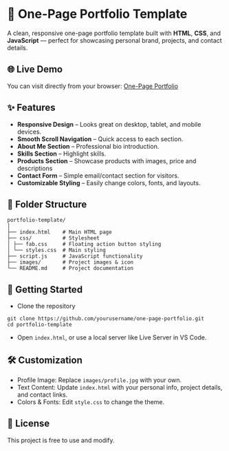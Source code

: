 # 👤 One-Page Portfolio Template
A clean, responsive one-page portfolio template built with **HTML**, **CSS**, and **JavaScript** — perfect for showcasing personal brand, projects, and contact details.


## 🌐 Live Demo
You can visit directly from your browser:
[One-Page Portfolio](https://rytvee.github.io/portfolio-template/)


## ✨ Features
- **Responsive Design** – Looks great on desktop, tablet, and mobile devices.
- **Smooth Scroll Navigation** – Quick access to each section.
- **About Me Section** – Professional bio introduction.
- **Skills Section** – Highlight skills.
- **Products Section** – Showcase products with images, price and descriptions
- **Contact Form** – Simple email/contact section for visitors.
- **Customizable Styling** – Easily change colors, fonts, and layouts.


## 📂 Folder Structure
```text
portfolio-template/
│
├── index.html    # Main HTML page
├── css/          # Stylesheet
│ ├── fab.css     # Floating action button styling
│ └── styles.css  # Main styling
├── script.js     # JavaScript functionality
├── images/       # Project images & icon
└── README.md     # Project documentation
```

## 🚀 Getting Started
- Clone the repository
```
git clone https://github.com/yourusername/one-page-portfolio.git
cd portfolio-template
```
- Open `index.html`, or use a local server like Live Server in VS Code.


## 🛠 Customization
- Profile Image: Replace `images/profile.jpg` with your own.
- Text Content: Update `index.html` with your personal info, project details, and contact links.
- Colors & Fonts: Edit `style.css` to change the theme.


## 📜 License
This project is free to use and modify.
